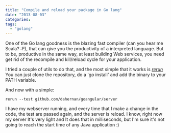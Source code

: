 ```yaml
---
title: "Compile and reload your package in Go lang"
date: "2013-08-03"
categories:
tags:
  - "golang"
---
```


One of the Go lang goodness is the blazing fast compiler (can you hear me Scala? :P), that can give you the productivity of a interpreted language.
But to be, productive in the same way, at least building Web services, you need get rid of the recompile and kill/reload cycle for your application.

I tried a couple of utils to do that, and the most simple that it works is [*rerun*](https://github.com/skelterjohn/rerun)
You can just clone the repository, do a 'go install' and add the binary to your PATH variable. 

And now with a simple:

```
rerun --test github.com/dahernan/goangular/server
```

I have my webserver running, and every time that I make a change in the code, the test are passed again, and the server is reload. I know, right now my server It's very light and It does that in milliseconds, but I'm sure it's not going to reach the start time of any Java application :)  

